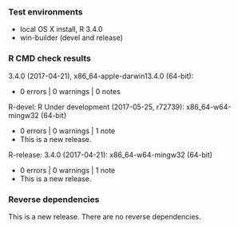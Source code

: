 ### Test environments

* local OS X install, R 3.4.0
* win-builder (devel and release)

### R CMD check results

3.4.0 (2017-04-21), x86_64-apple-darwin13.4.0 (64-bit):

* 0 errors | 0 warnings | 0 notes

R-devel: R Under development (2017-05-25, r72739): x86_64-w64-mingw32 (64-bit)

* 0 errors | 0 warnings | 1 note
* This is a new release.

R-release: 3.4.0 (2017-04-21): x86_64-w64-mingw32 (64-bit)

* 0 errors | 0 warnings | 1 note
* This is a new release.

### Reverse dependencies

This is a new release. There are no reverse dependencies.
